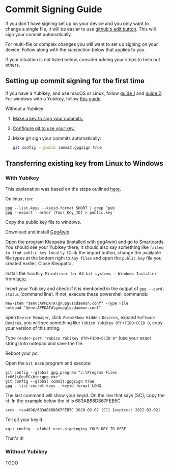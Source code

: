 # Commit Signing Guide

If you don't have signing set up on your device and you only want to change a single file, it will be easier to use [github's edit button](https://docs.github.com/en/repositories/working-with-files/managing-files/editing-files). This will sign your commit automatically.

For multi-file or complex changes you will want to set up signing on your device.
Follow along with the subsection below that applies to you.

If your situation is not listed below, consider adding your steps to help out others.

## Setting up commit signing for the first time

If you have a Yubikey, and use macOS or Linux, follow [guide 1](https://dev.to/paulmicheli/using-your-yubikey-to-get-started-with-gpg-3h4k) and [guide 2](https://dev.to/paulmicheli/using-your-yubikey-for-signed-git-commits-4l73).
For windows with a Yubikey, follow [this guide](https://scatteredcode.net/signing-git-commits-using-yubikey-on-windows/).

Without a Yubikey:
  1. [Make a key to sign your commits.](https://docs.github.com/en/authentication/managing-commit-signature-verification/generating-a-new-gpg-key)
  2. [Configure git to use your key.](https://docs.github.com/en/authentication/managing-commit-signature-verification/telling-git-about-your-signing-key)
  3. Make git sign your commits automatically:

     ```sh
     git config --global commit.gpgsign true
     ```

## Transferring existing key from Linux to Windows

### With Yubikey

This explanation was based on the steps outlined [here](https://scatteredcode.net/signing-git-commits-using-yubikey-on-windows/).

On linux, run:
```
gpg --list-keys --keyid-format SHORT | grep ^pub
gpg --export --armor [Your_Key_ID] > public.key
```

Copy the public.key file to windows.

Download and install [Gpg4win](https://www.gpg4win.org/get-gpg4win.html).

Open the program Kleopatra (installed with gpg4win) and go to Smartcards.
You should see your Yubikey there, it should also say something like `failed to find public key locally`. Click the import button, change the available file types at the bottom right to `Any files` and open the `public.key` file you created earlier.
Close Kleopatra.

Install the `YubiKey Minidriver for 64-bit systems – Windows Installer` from [here](https://www.yubico.com/support/download/smart-card-drivers-tools/).

Insert your Yubikey and check if it is mentioned in the output of `gpg --card-status` (command line). If not, execute these powershell commands:
```
New-Item "$env:APPDATA\gnupg\scdaemon.conf" -Type File
notepad "$env:APPDATA\gnupg\scdaemon.conf"
```
open `Device Manager`, click `View`>`Show Hidden Devices`, expand `Software Devices`, you will see something like `Yubico YubiKey OTP+FIDO+CCID 0`, copy your version of this string.

Type `reader-port "Yubico YubiKey OTP+FIDO+CCID 0"` (use your exact string) into notepad and save the file.

Reboot your pc.

Open the `Git Bash` program and execute:
```
git config --global gpg.program "c:\Program Files (x86)\GnuPG\bin\gpg.exe"
git config --global commit.gpgsign true
gpg --list-secret-keys --keyid-format LONG
```
The last command will show your keyid. On the line that says [SC], copy the id.
In the example below the id is 683AB68D867FEB5C
```
sec>  rsa4096/683AB68D867FEB5C 2020-02-02 [SC] [expires: 2022-02-02]
```

Tell git your keyid:
```
>git config --global user.signingkey YOUR_KEY_ID_HERE
```

That's it!

### Without Yubikey

TODO

 